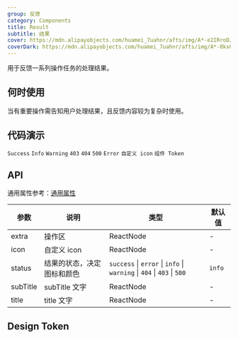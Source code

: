 ```yaml
---
group: 反馈
category: Components
title: Result
subtitle: 结果
cover: https://mdn.alipayobjects.com/huamei_7uahnr/afts/img/A*-e2IRroDJyEAAAAAAAAAAAAADrJ8AQ/original
coverDark: https://mdn.alipayobjects.com/huamei_7uahnr/afts/img/A*-0kxQrbHx2kAAAAAAAAAAAAADrJ8AQ/original
---
```


用于反馈一系列操作任务的处理结果。

## 何时使用

当有重要操作需告知用户处理结果，且反馈内容较为复杂时使用。

## 代码演示

<!-- prettier-ignore -->
<code src="./demo/success.tsx">Success</code>
<code src="./demo/info.tsx">Info</code>
<code src="./demo/warning.tsx">Warning</code>
<code src="./demo/403.tsx">403</code>
<code src="./demo/404.tsx">404</code>
<code src="./demo/500.tsx">500</code>
<code src="./demo/error.tsx">Error</code>
<code src="./demo/customIcon.tsx">自定义 icon</code>
<code src="./demo/component-token.tsx" debug>组件 Token</code>

## API

通用属性参考：[通用属性](/docs/react/common-props)

| 参数 | 说明 | 类型 | 默认值 |
| --- | --- | --- | --- |
| extra | 操作区 | ReactNode | - |
| icon | 自定义 icon | ReactNode | - |
| status | 结果的状态，决定图标和颜色 | `success` \| `error` \| `info` \| `warning` \| `404` \| `403` \| `500` | `info` |
| subTitle | subTitle 文字 | ReactNode | - |
| title | title 文字 | ReactNode | - |

## Design Token

<ComponentTokenTable component="Result"></ComponentTokenTable>
